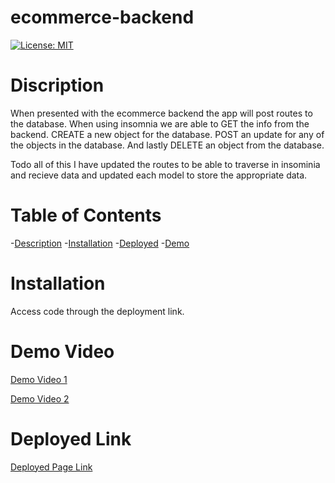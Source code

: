 # ecommerce-backend

[![License: MIT](https://img.shields.io/badge/License-MIT-blue.svg)](https://opensource.org/licenses/MIT)


# Discription
When presented with the ecommerce backend the app will post routes to the database. When using insomnia we are able to GET the info from the backend.
CREATE a new object for the database.
POST an update for any of the objects in the database.
And lastly DELETE an object from the database.

Todo all of this I have updated the routes to be able to traverse in insominia and recieve data and updated each model to store the appropriate data.

# Table of Contents


-[Description](#description)
-[Installation](#installation)
-[Deployed](#deployed-link)
-[Demo](#demo-video)
    

# Installation

Access code through the deployment link.  

# Demo Video

[Demo Video 1](https://drive.google.com/file/d/1R5fNBSedwFuLEw5VyNJu-XrOhzEE8iWE/view)

[Demo Video 2](https://drive.google.com/file/d/1Nw0z1KL8g_ASy88_JH3ZVLVnX4o1Ym5c/view)

# Deployed Link
[Deployed Page Link](kdouts.github.io/react-portfolio)
